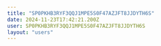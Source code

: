 ```yaml
---
title: "SP0PKHB3RYF3QQJ1MPE5S0F47AZJFT8JJDYTH6S"
date: 2024-11-23T17:42:21.200Z
user: SP0PKHB3RYF3QQJ1MPE5S0F47AZJFT8JJDYTH6S
layout: "users"
---
```

    